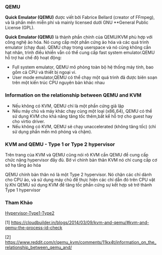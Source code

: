 ### QEMU

**Quick Emulator (QEMU)** được viết bởi Fabrice Bellard (creator of FFmpeg), và là phần mền miễn phí và mainly licensed dưới GNU **General Public License (GPL).

**Quick Emulator (QEMU)** là thành phần chính của QEMU/KVM phù hợp với công nghệ ảo hóa. Nó cung cấp một phần cứng ảo hóa và các quá trình emulator (chạy đua). QEMU chạy trong userspace và nó cũng không cần hạt nhân, trình điều khiển vẫn có thể cung cấp fast system emulator.QEMU hỗ trợ hai chế độ hoạt động:
- Full system emulator, QEMU mô phỏng toàn bộ hệ thống máy tính, bao gồm cả CPU và thiết bị ngoại vi.
- User mode emulator,QEMU có thể chạy một quá trình đã được biên soạn trên một kiến trúc CPU nguyên bản khác nhau 


### Information on the relationship between QEMU and KVM
- Nếu không có KVM, QEMU chỉ là một phần cứng giả lập
- Nếu máy chủ và máy khác chạy cùng một loại (x86_64), QEMU có thể sử dụng KVM cho khả năng tăng tốc thêm,bất kể hỗ trợ cho guest hay cho virtio driver.
- Nếu không có KVM, QEMU sẽ chạy unaccelerated (không tăng tốc) (chỉ sử dụng phần mền mô phỏng và chậm).

### KVM and QEMU - Type 1 or Type 2 hypervisor

Trên trang của KVM và QEMU cũng nói rõ KVM cần QEMU để cung cấp chức năng hypervisor đầy đủ. Bở vì chính bản thân KVM nó chỉ cung cấp cơ sở hạ tầng ảo hóa

QEMU chính bản thân nó là một Type 2 hypervisor. Nó chặn các chỉ dành cho CPU ảo, và sử dụng máy chủ để thực hiện các chỉ dẫn đó trên CPU vật lý.Khi QEMU sử dụng KVM để tăng tốc phần cứng sự kết hợp sẽ trở thành Type 1 hypervisor

### Tham Khảo

[Hypervisor-Type1-Type2](https://viblo.asia/p/tan-man-ao-hoa-ai-cung-biet-nhung-cu-the-no-la-gi-Do754NV3ZM6)

[1] https://cloudbuilder.in/blogs/2014/03/09/kvm-and-qemu/#kvm-and-qemu-the-process-id-check

[2] https://www.reddit.com/r/qemu_kvm/comments/11kx4t/information_on_the_relationship_between_qemu_and/

